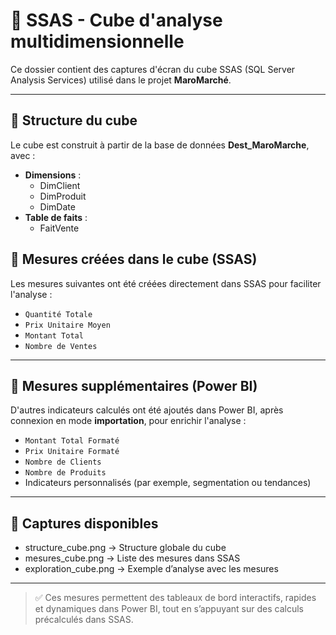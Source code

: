 # 🧊 SSAS - Cube d'analyse multidimensionnelle

Ce dossier contient des captures d'écran du cube SSAS (SQL Server Analysis Services) utilisé dans le projet **MaroMarché**.

---

## 📐 Structure du cube

Le cube est construit à partir de la base de données **Dest_MaroMarche**, avec :

- **Dimensions** :
  - DimClient
  - DimProduit
  - DimDate
- **Table de faits** :
  - FaitVente



## 📏 Mesures créées dans le cube (SSAS)

Les mesures suivantes ont été créées directement dans SSAS pour faciliter l'analyse :

- `Quantité Totale`
- `Prix Unitaire Moyen`
- `Montant Total`
- `Nombre de Ventes`

---

## 🧮 Mesures supplémentaires (Power BI)

D'autres indicateurs calculés ont été ajoutés dans Power BI, après connexion en mode **importation**, pour enrichir l'analyse :

- `Montant Total Formaté`
- `Prix Unitaire Formaté`
- `Nombre de Clients`
- `Nombre de Produits`
- Indicateurs personnalisés (par exemple, segmentation ou tendances)

---

## 📸 Captures disponibles

- structure_cube.png → Structure globale du cube
- mesures_cube.png → Liste des mesures dans SSAS
- exploration_cube.png → Exemple d’analyse avec les mesures

---

> ✅ Ces mesures permettent des tableaux de bord interactifs, rapides et dynamiques dans Power BI, tout en s’appuyant sur des calculs précalculés dans SSAS.
